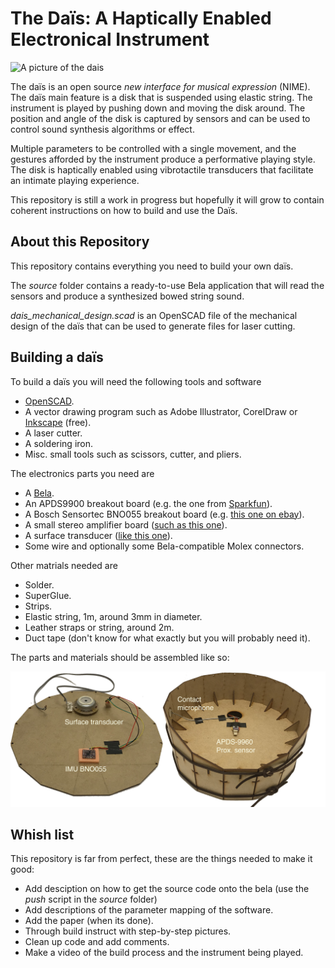 # The Daïs: A Haptically Enabled Electronical Instrument

![A picture of the dais](images/dais.png)

The daïs is an open source *new interface for musical expression* (NIME).
The daïs main feature is a disk that is suspended using elastic string.
The instrument is played by pushing down and moving the disk around.
The position and angle of the disk is captured by sensors and can be used to control sound synthesis algorithms or effect.

Multiple parameters to be controlled with a single movement, and the gestures afforded by the instrument produce a performative playing style.
The disk is haptically enabled using vibrotactile transducers that facilitate an intimate playing experience.

This repository is still a work in progress but hopefully it will grow to contain coherent instructions on how to build and use the Daïs.

## About this Repository

This repository contains everything you need to build your own daïs.

The *source* folder contains a ready-to-use Bela application that will read the sensors and produce a synthesized bowed string sound.

*dais_mechanical_design.scad* is an OpenSCAD file of the mechanical design of the daïs that can be used to generate files for laser cutting.

## Building a daïs

To build a daïs you will need the following tools and software

* [OpenSCAD](https://www.openscad.org/downloads.html).
* A vector drawing program such as Adobe Illustrator, CorelDraw or [Inkscape](https://inkscape.org/) (free).
* A laser cutter.
* A soldering iron.
* Misc. small tools such as scissors, cutter, and pliers.

The electronics parts you need are

* A [Bela](https://bela.io/).
* An APDS9900 breakout board (e.g. the one from [Sparkfun](https://www.sparkfun.com/products/12787)).
* A Bosch Sensortec BNO055 breakout board (e.g. [this one on ebay](https://www.ebay.com/itm/BNO055-MCU-9DOF-Intelligent-9Axis-Attitude-Sensor-Angle-gyroscope-Accelerometer/323248036779?hash=item4b43159bab:g:lzUAAOSwFUxa8rDp)).
* A small stereo amplifier board ([such as this one](https://www.banggood.com/TPA3118-2x30W-8-26V-DC-Stereo-Bluetooth-Digital-Amplifier-Board-p-1095250.html?rmmds=search&cur_warehouse=CN)).
* A surface transducer ([like this one](https://www.sparkfun.com/products/10975)).
* Some wire and optionally some Bela-compatible Molex connectors.

Other matrials needed are

* Solder.
* SuperGlue.
* Strips.
* Elastic string, 1m, around 3mm in diameter.
* Leather straps or string, around 2m.
* Duct tape (don't know for what exactly but you will probably need it).

The parts and materials should be assembled like so:

![Picture with an overview of the placements of the parts](images/parts_overview.jpg)

## Whish list

This repository is far from perfect, these are the things needed to make it good:

* Add desciption on how to get the source code onto the bela (use the *push* script in the *source* folder)
* Add descriptions of the parameter mapping of the software.
* Add the paper (when its done).
* Through build instruct with step-by-step pictures.
* Clean up code and add comments.
* Make a video of the build process and the instrument being played.
